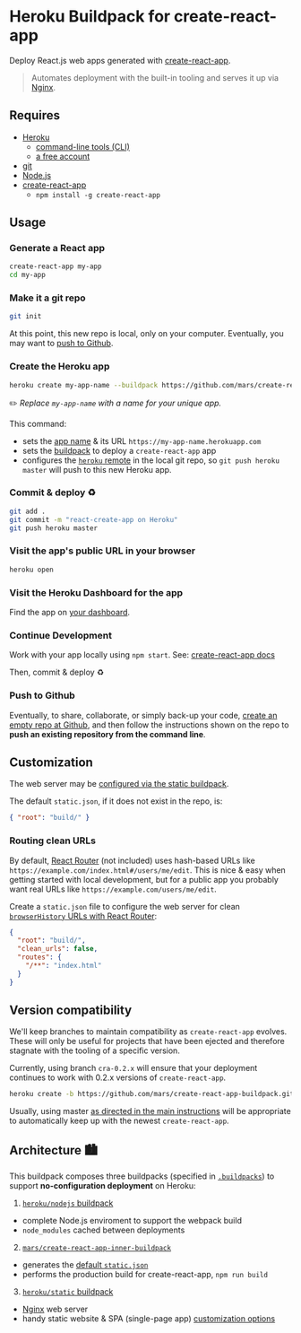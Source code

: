 Heroku Buildpack for create-react-app
=====================================

Deploy React.js web apps generated with [create-react-app](https://github.com/facebookincubator/create-react-app).

> Automates deployment with the built-in tooling and serves it up via [Nginx](http://nginx.org/en/).

Requires
--------

* [Heroku](https://www.heroku.com/home)
  * [command-line tools (CLI)](https://toolbelt.heroku.com)
  * [a free account](https://signup.heroku.com)
* [git](https://git-scm.com/book/en/v2/Getting-Started-Installing-Git)
* [Node.js](https://nodejs.org)
* [create-react-app](https://github.com/facebookincubator/create-react-app)
  * `npm install -g create-react-app`

Usage
-----

### Generate a React app

```bash
create-react-app my-app
cd my-app
```

### Make it a git repo

```bash
git init
```

At this point, this new repo is local, only on your computer. Eventually, you may want to [push to Github](#push-to-github).

### Create the Heroku app

```bash
heroku create my-app-name --buildpack https://github.com/mars/create-react-app-buildpack.git
```

✏️ *Replace `my-app-name` with a name for your unique app.*

This command:

* sets the [app name](https://devcenter.heroku.com/articles/creating-apps#creating-a-named-app) & its URL `https://my-app-name.herokuapp.com`
* sets the [buildpack](https://devcenter.heroku.com/articles/buildpacks) to deploy a `create-react-app` app
* configures the [`heroku` remote](https://devcenter.heroku.com/articles/git#creating-a-heroku-remote) in the local git repo, so `git push heroku master` will push to this new Heroku app.

### Commit & deploy ♻️

```bash
git add .
git commit -m "react-create-app on Heroku"
git push heroku master
```

### Visit the app's public URL in your browser

```bash
heroku open
```

### Visit the Heroku Dashboard for the app

Find the app on [your dashboard](https://dashboard.heroku.com).

### Continue Development

Work with your app locally using `npm start`. See: [create-react-app docs](https://github.com/facebookincubator/create-react-app#getting-started)

Then, commit & deploy ♻️

### Push to Github

Eventually, to share, collaborate, or simply back-up your code, [create an empty repo at Github](https://github.com/new), and then follow the instructions shown on the repo to **push an existing repository from the command line**.


Customization
-------------

The web server may be [configured via the static buildpack](https://github.com/heroku/heroku-buildpack-static#configuration).

The default `static.json`, if it does not exist in the repo, is:

```json
{ "root": "build/" }
```

### Routing clean URLs

By default, [React Router](https://github.com/reactjs/react-router) (not included) uses hash-based URLs like `https://example.com/index.html#/users/me/edit`. This is nice & easy when getting started with local development, but for a public app you probably want real URLs like `https://example.com/users/me/edit`.

Create a `static.json` file to configure the web server for clean [`browserHistory` URLs with React Router](https://github.com/reactjs/react-router/blob/master/docs/guides/Histories.md#browserhistory):

```json
{
  "root": "build/",
  "clean_urls": false,
  "routes": {
    "/**": "index.html"
  }
}
```

Version compatibility
---------------------

We'll keep branches to maintain compatibility as `create-react-app` evolves. These will only be useful for projects that have been ejected and therefore stagnate with the tooling of a specific version.

Currently, using branch `cra-0.2.x` will ensure that your deployment continues to work with 0.2.x versions of `create-react-app`.

```bash
heroku create -b https://github.com/mars/create-react-app-buildpack.git#cra-0.2.x
```

Usually, using master [as directed in the main instructions](#create-the-heroku-app) will be appropriate to automatically keep up with the newest `create-react-app`.


Architecture 🏙
------------

This buildpack composes three buildpacks (specified in [`.buildpacks`](.buildpacks)) to support **no-configuration deployment** on Heroku:

1. [`heroku/nodejs` buildpack](https://github.com/heroku/heroku-buildpack-nodejs)
  * complete Node.js enviroment to support the webpack build
  * `node_modules` cached between deployments
2. [`mars/create-react-app-inner-buildpack`](https://github.com/mars/create-react-app-inner-buildpack)
  * generates the [default `static.json`](#customization)
  * performs the production build for create-react-app, `npm run build`
3. [`heroku/static` buildpack](https://github.com/heroku/heroku-buildpack-static)
  * [Nginx](http://nginx.org/en/) web server
  * handy static website & SPA (single-page app) [customization options](https://github.com/heroku/heroku-buildpack-static#configuration)
